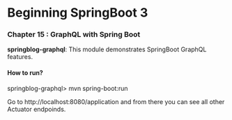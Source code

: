 # Beginning SpringBoot 3


### Chapter 15 : GraphQL with Spring Boot

**springblog-graphql**: This module demonstrates SpringBoot GraphQL features.

#### How to run?

springblog-graphql> mvn spring-boot:run

Go to http://localhost:8080/application and from there you can see all other Actuator endpoinds.
